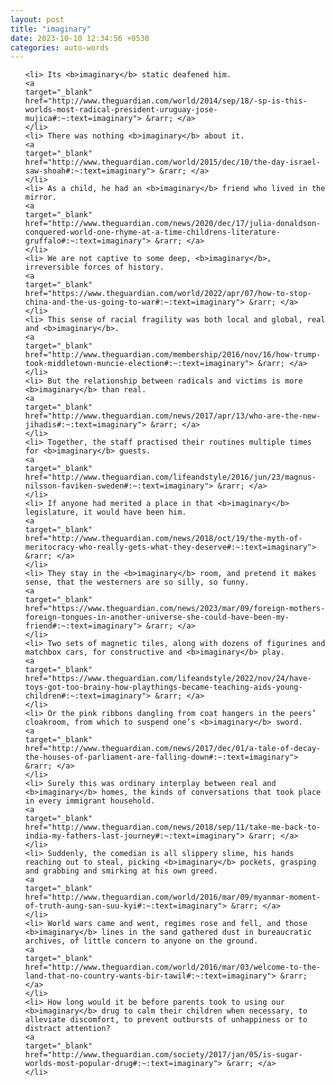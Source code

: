 ```yaml
---
layout: post
title: "imaginary"
date: 2023-10-10 12:34:56 +0530
categories: auto-words
---
```

<ol>

    <li> Its <b>imaginary</b> static deafened him.
    <a 
    target="_blank" 
    href="http://www.theguardian.com/world/2014/sep/18/-sp-is-this-worlds-most-radical-president-uruguay-jose-mujica#:~:text=imaginary"> &rarr; </a>
    </li>
    <li> There was nothing <b>imaginary</b> about it.
    <a 
    target="_blank" 
    href="http://www.theguardian.com/world/2015/dec/10/the-day-israel-saw-shoah#:~:text=imaginary"> &rarr; </a>
    </li>
    <li> As a child, he had an <b>imaginary</b> friend who lived in the mirror.
    <a 
    target="_blank" 
    href="http://www.theguardian.com/news/2020/dec/17/julia-donaldson-conquered-world-one-rhyme-at-a-time-childrens-literature-gruffalo#:~:text=imaginary"> &rarr; </a>
    </li>
    <li> We are not captive to some deep, <b>imaginary</b>, irreversible forces of history.
    <a 
    target="_blank" 
    href="https://www.theguardian.com/world/2022/apr/07/how-to-stop-china-and-the-us-going-to-war#:~:text=imaginary"> &rarr; </a>
    </li>
    <li> This sense of racial fragility was both local and global, real and <b>imaginary</b>.
    <a 
    target="_blank" 
    href="http://www.theguardian.com/membership/2016/nov/16/how-trump-took-middletown-muncie-election#:~:text=imaginary"> &rarr; </a>
    </li>
    <li> But the relationship between radicals and victims is more <b>imaginary</b> than real.
    <a 
    target="_blank" 
    href="http://www.theguardian.com/news/2017/apr/13/who-are-the-new-jihadis#:~:text=imaginary"> &rarr; </a>
    </li>
    <li> Together, the staff practised their routines multiple times for <b>imaginary</b> guests.
    <a 
    target="_blank" 
    href="http://www.theguardian.com/lifeandstyle/2016/jun/23/magnus-nilsson-faviken-sweden#:~:text=imaginary"> &rarr; </a>
    </li>
    <li> If anyone had merited a place in that <b>imaginary</b> legislature, it would have been him.
    <a 
    target="_blank" 
    href="http://www.theguardian.com/news/2018/oct/19/the-myth-of-meritocracy-who-really-gets-what-they-deserve#:~:text=imaginary"> &rarr; </a>
    </li>
    <li> They stay in the <b>imaginary</b> room, and pretend it makes sense, that the westerners are so silly, so funny.
    <a 
    target="_blank" 
    href="https://www.theguardian.com/news/2023/mar/09/foreign-mothers-foreign-tongues-in-another-universe-she-could-have-been-my-friend#:~:text=imaginary"> &rarr; </a>
    </li>
    <li> Two sets of magnetic tiles, along with dozens of figurines and matchbox cars, for constructive and <b>imaginary</b> play.
    <a 
    target="_blank" 
    href="https://www.theguardian.com/lifeandstyle/2022/nov/24/have-toys-got-too-brainy-how-playthings-became-teaching-aids-young-children#:~:text=imaginary"> &rarr; </a>
    </li>
    <li> Or the pink ribbons dangling from coat hangers in the peers’ cloakroom, from which to suspend one’s <b>imaginary</b> sword.
    <a 
    target="_blank" 
    href="http://www.theguardian.com/news/2017/dec/01/a-tale-of-decay-the-houses-of-parliament-are-falling-down#:~:text=imaginary"> &rarr; </a>
    </li>
    <li> Surely this was ordinary interplay between real and <b>imaginary</b> homes, the kinds of conversations that took place in every immigrant household.
    <a 
    target="_blank" 
    href="http://www.theguardian.com/news/2018/sep/11/take-me-back-to-india-my-fathers-last-journey#:~:text=imaginary"> &rarr; </a>
    </li>
    <li> Suddenly, the comedian is all slippery slime, his hands reaching out to steal, picking <b>imaginary</b> pockets, grasping and grabbing and smirking at his own greed.
    <a 
    target="_blank" 
    href="http://www.theguardian.com/world/2016/mar/09/myanmar-moment-of-truth-aung-san-suu-kyi#:~:text=imaginary"> &rarr; </a>
    </li>
    <li> World wars came and went, regimes rose and fell, and those <b>imaginary</b> lines in the sand gathered dust in bureaucratic archives, of little concern to anyone on the ground.
    <a 
    target="_blank" 
    href="http://www.theguardian.com/world/2016/mar/03/welcome-to-the-land-that-no-country-wants-bir-tawil#:~:text=imaginary"> &rarr; </a>
    </li>
    <li> How long would it be before parents took to using our <b>imaginary</b> drug to calm their children when necessary, to alleviate discomfort, to prevent outbursts of unhappiness or to distract attention?
    <a 
    target="_blank" 
    href="http://www.theguardian.com/society/2017/jan/05/is-sugar-worlds-most-popular-drug#:~:text=imaginary"> &rarr; </a>
    </li>